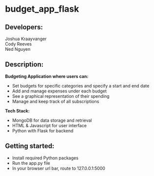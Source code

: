 # budget_app_flask

## Developers:
Joshua Kraayvanger  
Cody Reeves  
Ned Nguyen  

## Description:
**Budgeting Application where users can:**

- Set budgets for specific categories and specify a start and end date  
- Add and manage expenses under each budget  
- See a graphical representation of their spending  
- Manage and keep track of all subscriptions  

**Tech Stack:**  

- MongoDB for data storage and retrieval  
- HTML & Javascript for user interface  
- Python with Flask for backend  


## Getting started:
- Install required Python packages
- Run the app.py file  
- In your browser url bar, route to 127.0.0.1:5000  
